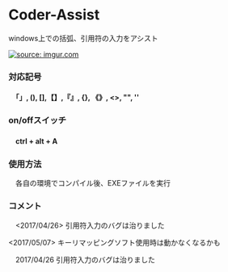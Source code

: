 <h1>Coder-Assist</h1>
<p>windows上での括弧、引用符の入力をアシスト</p>

<a href="http://imgur.com/2NlSbR5"><img src="http://i.imgur.com/2NlSbR5.gif" title="source: imgur.com" /></a>
<h3>対応記号</h3>
<h4>　「」, (),  [],【】,『』, {}, 《》, <>, "", '' </h4>

<h3>on/offスイッチ</h3>
<h4>　ctrl + alt + A </h4>

<h3>使用方法</h3>
<p>　各自の環境でコンパイル後、EXEファイルを実行</p>

<h3>コメント</h3>
<p>　<2017/04/26> 引用符入力のバグは治りました</p>
<p>  <2017/05/07> キーリマッピングソフト使用時は動かなくなるかも</q>
<p>　2017/04/26 引用符入力のバグは治りました</p>

